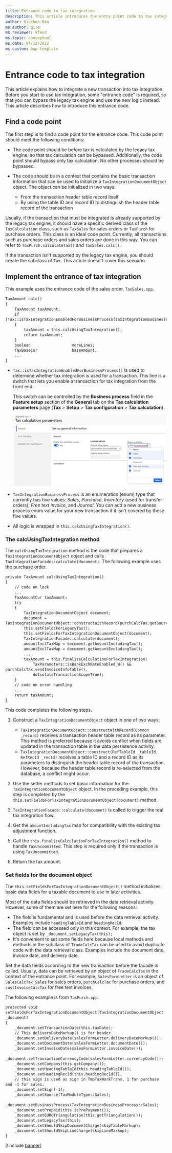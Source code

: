 ```yaml
---
title: Entrance code to tax integration
description: This article introduces the entry point code to tax integration.
author: Qiuchen-Ren
ms.author: qire
ms.reviewer: kfend
ms.topic: conceptual
ms.date: 04/12/2022
ms.custom: bap-template
---
```


# Entrance code to tax integration 

This article explains how to integrate a new transaction into tax integration. Before you start to use tax integration, some "entrance code" is required, so that you can bypass the legacy tax engine and use the new logic instead. This article describes how to introduce this entrance code.

## Find a code point

The first step is to find a code point for the entrance code. This code point should meet the following conditions:

- The code point should be before tax is calculated by the legacy tax engine, so that tax calculation can be bypassed. Additionally, the code point should bypass only tax calculation. No other processes should be bypassed.
- The code should be in a context that contains the basic transaction information that can be used to initialize a `TaxIntegrationDocumentObject` object. The object can be initialized in two ways:

    - From the transaction header table record itself
    - By using the table ID and record ID to distinguish the header table record of the transaction

Usually, if the transaction that must be integrated is already supported by the legacy tax engine, it should have a specific derived class of the `TaxCalculation` class, such as `TaxSales` for sales orders or `TaxPurch` for purchase orders. This class is an ideal code point. Currently, all transactions such as purchase orders and sales orders are done in this way. You can refer to `TaxPurch.calculateTax()` and `TaxSales.calc()`.

If the transaction isn't supported by the legacy tax engine, you should create the subclass of `Tax`. This article doesn't cover this scenario.

## Implement the entrance of tax integration

This example uses the entrance code of the sales order, `TaxSales.xpp`.

```X++
TaxAmount calc()
{
    TaxAmount taxAmount;
    if (Tax::isTaxIntegrationEnabledForBusinessProcess(TaxIntegrationBusinessProcess::Sales))
    {
        taxAmount = this.calcUsingTaxIntegration();
        return taxAmount;
    }
    boolean                  moreLines;
    TaxBaseCur               baseAmount;
    ...
}
```

- `Tax::isTaxIntegrationEnabledForBusinessProcess()` is used to determine whether tax integration is used for a transaction. This line is a switch that lets you enable a transaction for tax integration from the front end.

    This switch can be controlled by the **Business process** field in the **Feature setup** section of the **General** tab on the **Tax calculation parameters** page (**Tax** \> **Setup** \> **Tax configuration** \> **Tax calculation**).

    ![Business process field on the Tax calculation parameters page](./media/Business-process-drop-down.jpg)

- `TaxIntegrationBusinessProcess` is an enumeration (enum) type that currently has five values: *Sales*, *Purchase*, *Inventory* (used for transfer orders), *Free text invoice*, and *Journal*. You can add a new business process enum value for your new transaction if it isn't covered by these five values.
- All logic is wrapped in `this.calcUsingTaxIntegration()`.

### The calcUsingTaxIntegration method

The `calcUsingTaxIntegration` method is the code that prepares a `TaxIntegrationDocumentObject` object and calls `TaxIntegrationFacade::calculate(document)`. The following example uses the purchase order.

```X++
private TaxAmount calcUsingTaxIntegration()
{
    // code on lock
    ...
    TaxAmountCur taxAmount;
    try
    {
        TaxIntegrationDocumentObject document;
        document = TaxIntegrationDocumentObject::constructWithRecord(purchCalcTax.getSource());
        this.setFieldsForLegacyTax();
        this.setFieldsForTaxIntegrationDocumentObject(document);
        TaxIntegrationFacade::calculate(document);
        amountInclTaxMap = document.getAmountIncludingTax();
        amountExclTaxMap = document.getAmountExcludingTax();
        ...
        taxAmount = this.finalizeCalculationForTaxIntegration(
            TaxParameters::isBankExchRateEnabled_W() && purchCalcTax.vendInvoiceInfoTable(),
            doIsolateTransactionScopeTrue);
    }
    // code on error handling
    ...
    return taxAmount;
}
```

This code completes the following steps.

1. Construct a `TaxIntegrationDocumentObject` object in one of two ways:

    - `TaxIntegrationDocumentObject::constructWithRecord(Common _record)` receives a transaction header table record as its parameter. This method is preferred because it avoids conflict when fields are updated in the transaction table in the data persistence activity.
    - `TaxIntegrationDocumentObject::construct(RefTableId _tableId, RefRecId _recId)` receives a table ID and a record ID as its parameters to distinguish the header table record of the transaction. However, because the header table record is re-selected from the database, a conflict might occur.

2. Use the setter methods to set basic information for the `TaxIntegrationDocumentObject` object. In the preceding example, this step is completed by the `this.setFieldsForTaxIntegrationDocumentObject(document)` method.
3. `TaxIntegrationFacade::calculate(document)` is called to trigger the real tax integration flow.
4. Get the `amountIncludingTax` map for compatibility with the existing tax adjustment function.
5. Call the `this.finalizeCalculationForTaxIntegration()` method to handle `TaxUncommitted`. This step is required only if the transaction is using `TaxUncommitted`.
6. Return the tax amount.

### Set fields for the document object

The `this.setFieldsForTaxIntegrationDocumentObject()` method initializes basic data fields for a taxable document to use in later activities.

Most of the data fields should be retrieved in the data retrieval activity. However, some of them are set here for the following reasons:

- The field is fundamental and is used before the data retrieval activity. Examples include `headingTableId` and `headingRecId`.
- The field can be accessed only in this context. For example, the tax object is set by `_document.setLegacyTax(this);`
- It's convenient to set some fields here because local methods and methods in the subclass of `TradeCalcTax` can be used to avoid duplicate code with the data retrieval class. Examples include the document date, invoice date, and delivery date.

Set the data fields according to the new transaction before the facade is called. Usually, data can be retrieved by an object of `TradeCalcTax` in the context of the entrance point. For example, `SalesFormLetter` is an object of `SalesCalcTax_Sales` for sales orders, `purchCalcTax` for purchase orders, and `custInvoiceCalcTax` for free text invoices.

The following example is from `TaxPurch.xpp`.

```X++
protected void setFieldsForTaxIntegrationDocumentObject(TaxIntegrationDocumentObject _document)
{
    _document.setTransactionDate(this.taxDate);
    // This deliveryDateMarkup() is for header.
    _document.setDeliveryDate(salesFormLetter.deliveryDateMarkup());
    _document.setDocumentDate(salesFormLetter.documentDate());
    _document.setInvoiceDate(salesFormLetter.invoiceDate());
    _document.setTransactionCurrencyCode(salesFormLetter.currencyCode());
    _document.setCompany(this.getCompany());
    _document.setHeadingTableId(this.headingTableId());
    _document.setHeadingRecId(this.headingRecId());
    // this sign is used as sign in TmpTaxWorkTrans, 1 for purchase and -1 for sales.
    _document.setSign(-1);
    _document.setSource(TaxModuleType::Sales);
    _document.setBusinessProcess(TaxIntegrationBusinessProcess::Sales);
    _document.setPrepaid(this.isPrePayment());
    _document.setEUROTriangulation(this.getTriangulation());
    _document.setLegacyTax(this);
    _document.setShouldSkipDocumentCharge(skipTableMarkup);
    _document.setShouldSkipLineCharge(skipLineMarkup);
}
```

[!include [banner](../includes/banner.md)]
